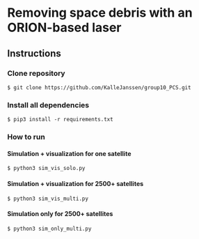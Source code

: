 # Removing space debris with an ORION-based laser

## Instructions

### Clone repository
`$ git clone https://github.com/KalleJanssen/group10_PCS.git`

### Install all dependencies
`$ pip3 install -r requirements.txt`

### How to run 

#### Simulation + visualization for one satellite
`$ python3 sim_vis_solo.py`

#### Simulation + visualization for 2500+ satellites
`$ python3 sim_vis_multi.py`

#### Simulation only for 2500+ satellites
`$ python3 sim_only_multi.py`
